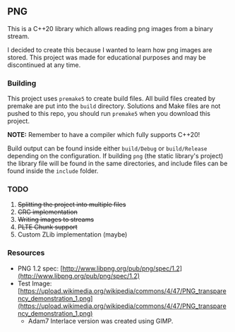 ## PNG

This is a C++20 library which allows reading png images from a binary stream.

I decided to create this because I wanted to learn how png images are stored.
This project was made for educational purposes and may be discontinued at any time.

### Building

This project uses `premake5` to create build files. All build files created by premake are put into the `build` directory.
Solutions and Make files are not pushed to this repo, you should run `premake5` when you download this project.

**NOTE:** Remember to have a compiler which fully supports C++20!

Build output can be found inside either `build/Debug` or `build/Release` depending on the configuration. If building `png` (the static
library's project) the library file will be found in the same directories, and include files can be found inside the `include` folder.

### TODO

1. ~~Splitting the project into multiple files~~
2. ~~CRC implementation~~
3. ~~Writing images to streams~~
4. ~~PLTE Chunk support~~
5. Custom ZLib implementation (maybe)

### Resources

- PNG 1.2 spec: [http://www.libpng.org/pub/png/spec/1.2](http://www.libpng.org/pub/png/spec/1.2)
- Test Image: [https://upload.wikimedia.org/wikipedia/commons/4/47/PNG_transparency_demonstration_1.png](https://upload.wikimedia.org/wikipedia/commons/4/47/PNG_transparency_demonstration_1.png)
  - Adam7 Interlace version was created using GIMP.
